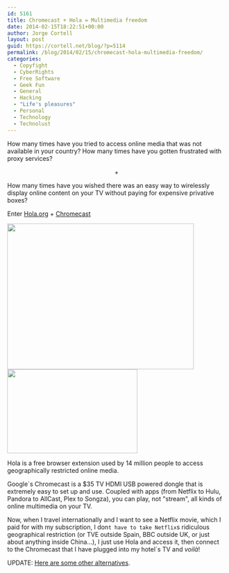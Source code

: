 ```yaml
---
id: 5161
title: Chromecast + Hola = Multimedia freedom
date: 2014-02-15T18:22:51+00:00
author: Jorge Cortell
layout: post
guid: https://cortell.net/blog/?p=5114
permalink: /blog/2014/02/15/chromecast-hola-multimedia-freedom/
categories:
  - Copyfight
  - CyberRights
  - Free Software
  - Geek Fun
  - General
  - Hacking
  - "Life's pleasures"
  - Personal
  - Technology
  - Technolust
---
```

How many times have you tried to access online media that was not available in your country? How many times have you gotten frustrated with proxy services?

<p style="text-align: center">
  +
</p>

How many times have you wished there was an easy way to wirelessly display online content on your TV without paying for expensive privative boxes?

Enter <a title="https://hola.org" href="https://hola.org" target="_blank">Hola.org</a> + <a title="https://www.google.com/intl/en/chrome/devices/chromecast/" href="https://www.google.com/intl/en/chrome/devices/chromecast/" target="_blank">Chromecast</a>

<img class="aligncenter" alt="" src="https://cdn4.hola.org/img/videosite_pic.png?md5=7da85b68f" width="430" height="335" />

<img class="aligncenter" alt="" src="https://upload.wikimedia.org/wikipedia/commons/thumb/8/8b/Chromecast_dongle.jpg/300px-Chromecast_dongle.jpg" width="300" height="193" />

Hola is a free browser extension used by 14 million people to access geographically restricted online media.

Google`s Chromecast is a $35 TV HDMI USB powered dongle that is extremely easy to set up and use. Coupled with apps (from Netflix to Hulu, Pandora to AllCast, Plex to Songza), you can play, not "stream", all kinds of online multimedia on your TV.

Now, when I travel internationally and I want to see a Netflix movie, which I paid for with my subscription, I don`t have to take Netflix`s ridiculous geographical restriction (or TVE outside Spain, BBC outside UK, or just about anything inside China...), I just use Hola and access it, then connect to the Chromecast that I have plugged into my hotel`s TV and _voilà_!

UPDATE: <a title="https://www.makeuseof.com/tag/easily-bypass-youtubes-regional-filter/" href="https://www.makeuseof.com/tag/easily-bypass-youtubes-regional-filter/" target="_blank">Here are some other alternatives</a>.